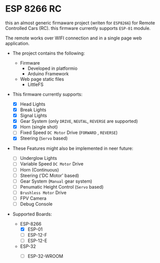 # ESP 8266 RC
this an almost generic firmaware project (writen for `ESP8266`) for Remote Controlled Cars (RC). 
this firmware currently supports `ESP-01` module.

The remote works over WIFI connection and in a single page web application.

- The project contains the following:
  - Firmware
    - Developed in platformio
    - Arduino Framework
  - Web page static files
    - LittleFS

- This firmware currently supports:
  - [x] Head Lights
  - [x] Break Lights
  - [x] Signal Lights
  - [x] Gear System (only `DRIVE`, `NEUTAL`, `REVERSE` are supported)
  - [x] Horn (single shot)
  - [ ] Fixed Speed `DC Motor` Drive (`FORWARD` , `REVERSE`)
  - [x] Steering (`Servo` based)

- These Features might also be implemented in neer future:
  - [ ] Underglow Lights
  - [ ] Variable Speed `DC Motor` Drive
  - [ ] Horn (Continuous)
  - [ ] Steering ('DC Motor' based)
  - [ ] Gear System (`Manual` gear system)
  - [ ] Penumatic Height Control (`Servo` based)
  - [ ] `Brushless Motor` Drive
  - [ ] FPV Camera
  - [ ] Debug Console

- Supported Boards:
  - ESP-8266
    - [x] ESP-01
    - [ ] ESP-12-F
    - [ ] ESP-12-E
  - ESP-32
    - [ ] ESP-32-WROOM

  
